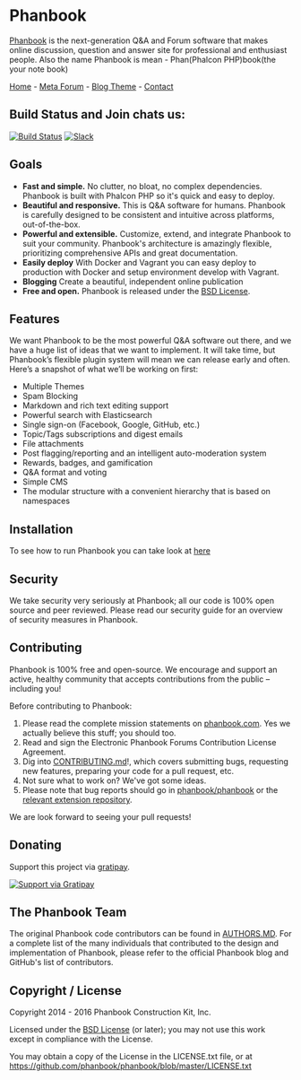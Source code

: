 # Phanbook

[Phanbook][:site:] is the next-generation Q&A and Forum software that makes online discussion, question and answer site
for professional and enthusiast people. Also the name Phanbook is mean - Phan(Phalcon PHP)book(the your note book)

[Home][:site:] - [Meta Forum][:meta:] - [Blog Theme][:blog:] - [Contact][:contact:]

## Build Status and Join chats us:

[![Build Status][:bg-travis:]][:travis:] [![Slack][:bg-slack:]][:slack:]

## Goals

- **Fast and simple.** No clutter, no bloat, no complex dependencies. Phanbook is built with Phalcon PHP so it's
  quick and easy to deploy.
- **Beautiful and responsive.** This is Q&A software for humans. Phanbook is carefully designed to be consistent and
  intuitive across platforms, out-of-the-box.
- **Powerful and extensible.** Customize, extend, and integrate Phanbook to suit your community. Phanbook's architecture
  is amazingly flexible, prioritizing comprehensive APIs and great documentation.
- **Easily deploy** With Docker and Vagrant you can easy deploy to production with Docker and setup environment develop
  with Vagrant.
- **Blogging** Create a beautiful, independent online publication
- **Free and open.** Phanbook is released under the [BSD License][:license:].

## Features

We want Phanbook to be the most powerful Q&A software out there, and we have a huge list of ideas that we want to
implement. It will take time, but Phanbook’s flexible plugin system will mean we can release early and often. Here’s a
snapshot of what we’ll be working on first:

- Multiple Themes
- Spam Blocking
- Markdown and rich text editing support
- Powerful search with Elasticsearch
- Single sign-on (Facebook, Google, GitHub, etc.)
- Topic/Tags subscriptions and digest emails
- File attachments
- Post flagging/reporting and an intelligent auto-moderation system
- Rewards, badges, and gamification
- Q&A format and voting
- Simple CMS
- The modular structure with a convenient hierarchy that is based on namespaces

## Installation

To see how to run Phanbook you can take look at [here][:install:]

## Security

We take security very seriously at Phanbook; all our code is 100% open source and peer reviewed.
Please read our security guide for an overview of security measures in Phanbook.

## Contributing

Phanbook is 100% free and open-source. We encourage and support an active, healthy community that accepts contributions
from the public – including you!

Before contributing to Phanbook:

1. Please read the complete mission statements on [phanbook.com][:site:]. Yes we actually believe this stuff;
   you should too.
2. Read and sign the Electronic Phanbook Forums Contribution License Agreement.
3. Dig into [CONTRIBUTING.md][:contributing:]!, which covers submitting bugs, requesting new features,
   preparing your code for a pull request, etc.
4. Not sure what to work on? We've got some ideas.
5. Please note that bug reports should go in [phanbook/phanbook][:issues:] or
   the [relevant extension repository][:gh-site:].

We are look forward to seeing your pull requests!

## Donating

Support this project via [gratipay][:gratipay:].

[![Support via Gratipay][:bg-gratipay:]][:gratipay:]

## The Phanbook Team

The original Phanbook code contributors can be found in [AUTHORS.MD][:authors:].
For a complete list of the many individuals that contributed to the design and implementation of Phanbook, please refer
to the official Phanbook blog and GitHub's list of contributors.

## Copyright / License

Copyright 2014 - 2016 Phanbook Construction Kit, Inc.

Licensed under the [BSD License][:license:] (or later);
you may not use this work except in compliance with the License.

You may obtain a copy of the License in the LICENSE.txt file, or at https://github.com/phanbook/phanbook/blob/master/LICENSE.txt

[:site:]: http://phanbook.com
[:meta:]: http://meta.phanbook.com
[:blog:]: http://blog.saigonphp.com
[:contact:]: mailto:hello@phanbook.com
[:gh-site:]: https://github.com/phanbook
[:issues:]: https://github.com/phanbook/phanbook/issues
[:contributing:]: https://github.com/phanbook/phanbook/blob/master/docs/CONTRIBUTING.md
[:gratipay:]: https://gratipay.com/phanbook
[:bg-gratipay:]: https://cdn.rawgit.com/gratipay/gratipay-badge/2.3.0/dist/gratipay.png
[:travis:]: https://travis-ci.org/phanbook/phanbook
[:bg-travis:]: https://travis-ci.org/phanbook/phanbook.svg?branch=master
[:slack:]: http://chat.phalcontip.com
[:bg-slack:]: https://img.shields.io/badge/slack-join%20chat%20%E2%86%92-brightgreen.svg?style=flat-square
[:install:]: https://github.com/phanbook/docs/blob/master/install.md
[:license:]: https://github.com/phanbook/phanbook/blob/master/LICENSE.txt
[:authors:]: https://github.com/phanbook/phanbook/blob/master/docs/AUTHORS.md
